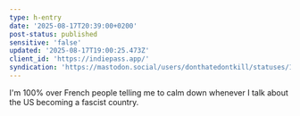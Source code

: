 ```yaml
---
type: h-entry
date: '2025-08-17T20:39:00+0200'
post-status: published
sensitive: 'false'
updated: '2025-08-17T19:00:25.473Z'
client_id: 'https://indiepass.app/'
syndication: 'https://mastodon.social/users/donthatedontkill/statuses/115045643899346913'
---
```

I'm 100% over French people telling me to calm down whenever I talk about the US becoming a fascist country.
